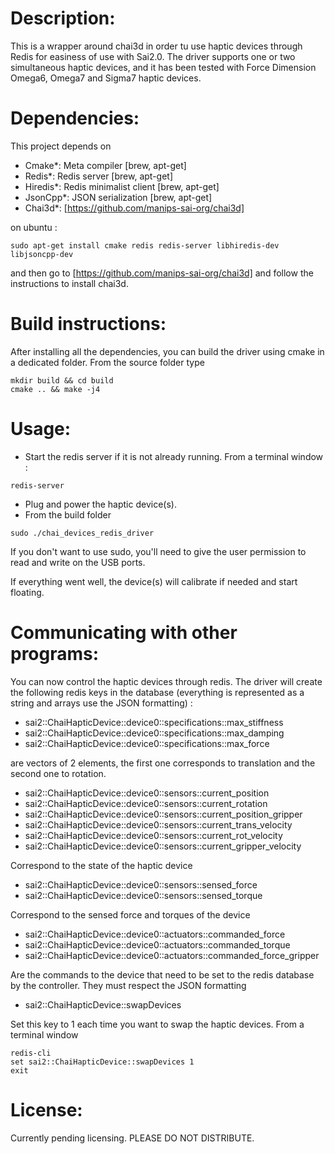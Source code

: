 # Description:
This is a wrapper around chai3d in order tu use haptic devices through Redis for easiness of use with Sai2.0.
The driver supports one or two simultaneous haptic devices, and it has been tested with Force Dimension Omega6, Omega7 and Sigma7 haptic devices.

# Dependencies:
This project depends on 
* Cmake*: Meta compiler [brew, apt-get]
* Redis*: Redis server [brew, apt-get]
* Hiredis*: Redis minimalist client [brew, apt-get]
* JsonCpp*: JSON serialization [brew, apt-get]
* Chai3d*: [https://github.com/manips-sai-org/chai3d]

on ubuntu :
```
sudo apt-get install cmake redis redis-server libhiredis-dev libjsoncpp-dev
```

and then go to [https://github.com/manips-sai-org/chai3d] and follow the instructions to install chai3d.

# Build instructions:
After installing all the dependencies, you can build the driver using cmake in a dedicated folder.
From the source folder type
```
mkdir build && cd build
cmake .. && make -j4
```

# Usage:
* Start the redis server if it is not already running. From a terminal window :
```
redis-server
```
* Plug and power the haptic device(s). 
* From the build folder
```
sudo ./chai_devices_redis_driver
```
If you don't want to use sudo, you'll need to give the user permission to read and write on the USB ports.

If everything went well, the device(s) will calibrate if needed and start floating.

# Communicating with other programs:
You can now control the haptic devices through redis. The driver will create the following redis keys in the database (everything is represented as a string and arrays use the JSON formatting) :

* sai2::ChaiHapticDevice::device0::specifications::max_stiffness
* sai2::ChaiHapticDevice::device0::specifications::max_damping
* sai2::ChaiHapticDevice::device0::specifications::max_force

are vectors of 2 elements, the first one corresponds to translation and the second one to rotation.

* sai2::ChaiHapticDevice::device0::sensors::current_position
* sai2::ChaiHapticDevice::device0::sensors::current_rotation
* sai2::ChaiHapticDevice::device0::sensors::current_position_gripper
* sai2::ChaiHapticDevice::device0::sensors::current_trans_velocity
* sai2::ChaiHapticDevice::device0::sensors::current_rot_velocity
* sai2::ChaiHapticDevice::device0::sensors::current_gripper_velocity

Correspond to the state of the haptic device

* sai2::ChaiHapticDevice::device0::sensors::sensed_force
* sai2::ChaiHapticDevice::device0::sensors::sensed_torque

Correspond to the sensed force and torques of the device

* sai2::ChaiHapticDevice::device0::actuators::commanded_force
* sai2::ChaiHapticDevice::device0::actuators::commanded_torque
* sai2::ChaiHapticDevice::device0::actuators::commanded_force_gripper

Are the commands to the device that need to be set to the redis database by the controller. They must respect the JSON formatting

* sai2::ChaiHapticDevice::swapDevices

Set this key to 1 each time you want to swap the haptic devices.
From a terminal window
```
redis-cli
set sai2::ChaiHapticDevice::swapDevices 1
exit
```

# License:
Currently pending licensing. PLEASE DO NOT DISTRIBUTE.
